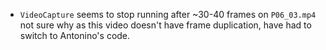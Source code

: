* `VideoCapture` seems to stop running after ~30-40 frames on `P06_03.mp4` not sure why as this video doesn't have frame duplication, have had to switch to Antonino's code.
